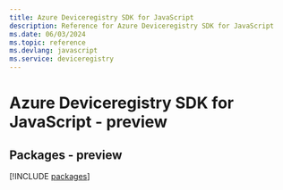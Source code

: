 ```yaml
---
title: Azure Deviceregistry SDK for JavaScript
description: Reference for Azure Deviceregistry SDK for JavaScript
ms.date: 06/03/2024
ms.topic: reference
ms.devlang: javascript
ms.service: deviceregistry
---
```

# Azure Deviceregistry SDK for JavaScript - preview
## Packages - preview
[!INCLUDE [packages](deviceregistry-index.md)]
